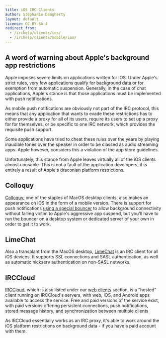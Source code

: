 ```yaml
---
title: iOS IRC Clients
author: Stephanie Daugherty
layout: default
license: CC-BY-SA-4
redirect_from:
  - /irchelp/clients/ios/
  - /irchelp/clients/mobile/ios/
---
```


## A word of warning about Apple's background app restrictions

Apple imposes severe limits on applications written for iOS. Under Apple's
strict rules, very few applications qualify for background data or for exemption
from automatic suspension. Generally, in the case of chat applications, Apple's
stance is that those applications must be implemented with push notifications.

As mobile push notifications are obviously not part of the IRC protocol, this
means that any application that wants to evade these restrictions has to either
provide a proxy for all of its users, require its users to set up a proxy for
for themselves, or be specific to one IRC network, which provides the requisite
push support.

Some applications have tried to cheat these rules over the years by playing
inaudible tones over the speaker in order to be classed as audio streaming
apps. Apple however, considers this a violation of the app store guidelines.

Unfortunately, this stance from Apple leaves virtually all of the iOS clients
almost unusable. This is not a fault of the application developers, it is
entirely a result of Apple's draconian platform restrictions.

## Colloquy
[Colloquy](http://colloquy.mobi/), one of the staples of MacOS desktop clients,
also makes an appearance on iOS in the form of a mobile version.  There is support
for push notifications [using a special bouncer](http://colloquy.mobi/bouncers.html)
to allow background connectivity without falling victim to Apple's aggressive app
suspend, but you'll have to run the bouncer on a desktop system or dedicated server
of your own in order to get it to work.


## LimeChat
Also a transplant from the MacOS desktop, [LimeChat](http://limechat.net/iphone/) is an IRC client for all iOS devices.
It supports SSL connections and SASL authentication, as well as automatic nickserv
authentication on non-SASL networks.

## IRCCloud
[IRCCloud](https://www.irccloud.com/), which is also listed under our [web clients](/irchelp/clients/webclients.md)
section, is a "hosted" client running on IRCCloud's servers, with web, iOS, and Android
apps available to access the service. Free and paid versions of the service exist,
with paid versions offering persistent connections, push notifications, stored
message history, and synchronization between multiple clients

As IRCCloud essentially works as an IRC proxy, it's able to work around the iOS
platform restrictions on background data - if you have a paid account with them.
